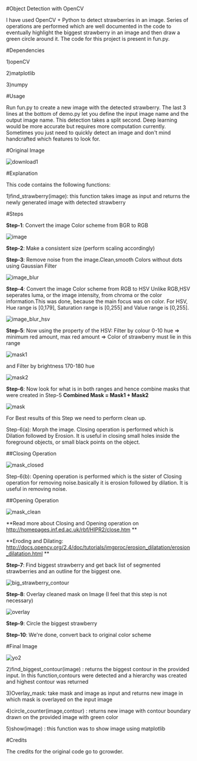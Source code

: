 #Object Detection with OpenCV

I have used OpenCV + Python to detect strawberries in an image.
Series of operations are performed which are well documented in the code to eventually highlight the biggest strawberry in an image and then draw a green circle around it.
The code for this project is present in fun.py.

#Dependencies

1)openCV

2)matplotlib

3)numpy

#Usage

Run fun.py to create a new image with the detected strawberry.
The last 3 lines at the bottom of demo.py let you define the input image name and the output image name. This detection takes a split second. Deep learning would be more accurate but requires more computation currently. Sometimes you just need to quickly detect an image and don't mind handcrafted which features to look for.

#Original Image

![download1](https://cloud.githubusercontent.com/assets/15040734/22342055/1a27902a-e419-11e6-9dc0-6f7d4215a055.jpg)

#Explanation

This code contains the following functions: 

1)find_strawberry(image): this function takes image as input and returns the newly generated image with detected strawberry

#Steps

**Step-1**: Convert the image Color scheme from BGR to RGB 

![image](https://cloud.githubusercontent.com/assets/15040734/22342062/1a519be0-e419-11e6-965c-da3e228b3b95.jpg)

**Step-2**: Make a consistent size (perform scaling accordingly)

**Step-3**: Remove noise from the image.Clean,smooth Colors without dots using Gaussian Filter

![image_blur](https://cloud.githubusercontent.com/assets/15040734/22342052/1a1f44b0-e419-11e6-95c2-8fd3b683857b.jpg)

**Step-4**: Convert the image Color scheme from RGB to HSV
            Unlike RGB,HSV seperates luma, or the image intensity, from chroma or the color information.This was done, because the main focus was on color. For HSV, Hue range is [0,179], Saturation range is [0,255] and Value range is [0,255].

![image_blur_hsv](https://cloud.githubusercontent.com/assets/15040734/22342053/1a1ffefa-e419-11e6-9db1-7bbf637c12fd.jpg)

**Step-5**: Now using the property of the HSV:
Filter by colour
0-10 hue => minimum red amount, max red amount => Color of strawberry must lie in this range

![mask1](https://cloud.githubusercontent.com/assets/15040734/22342061/1a50088e-e419-11e6-8932-ca13d21d2a18.jpg)

and 
Filter by brightness
170-180 hue

![mask2](https://cloud.githubusercontent.com/assets/15040734/22342063/1a58de78-e419-11e6-823e-1cf40f54db35.jpg)

**Step-6**: Now look for what is in both ranges and hence combine masks that were created in Step-5
**Combined Mask = Mask1 + Mask2**

![mask](https://cloud.githubusercontent.com/assets/15040734/22342059/1a4e8ca2-e419-11e6-8224-0f364bff259f.jpg)

For Best results of this Step we need to perform clean up.
	
Step-6(a): Morph the image. Closing operation is performed which is Dilation followed by Erosion. It is useful in closing small holes inside the foreground objects, or small black points on the object.

##Closing Operation

![mask_closed](https://cloud.githubusercontent.com/assets/15040734/22342058/1a4e2316-e419-11e6-82da-f3d412e599ad.jpg)

Step-6(b): Opening operation is performed which is the sister of Closing operation for removing noise.basically it is erosion followed by dilation. It is useful in removing noise.

##Opening Operation

![mask_clean](https://cloud.githubusercontent.com/assets/15040734/22342060/1a4e8e96-e419-11e6-83e0-192167d57e14.jpg)

**Read more about Closing and Opening operation on http://homepages.inf.ed.ac.uk/rbf/HIPR2/close.htm **

**Eroding and Dilating: http://docs.opencv.org/2.4/doc/tutorials/imgproc/erosion_dilatation/erosion_dilatation.html **

**Step-7**: Find biggest strawberry and get back list of segmented strawberries and an outline for the biggest one.

![big_strawberry_contour](https://cloud.githubusercontent.com/assets/15040734/22342056/1a2903f6-e419-11e6-8f16-fd6a7b857ba6.jpg)

**Step-8**: Overlay cleaned mask on Image (I feel that this step is not necessary)

![overlay](https://cloud.githubusercontent.com/assets/15040734/22342051/1a1f3cc2-e419-11e6-90d0-e9ee7ff3aed4.jpg)

**Step-9**: Circle the biggest strawberry

**Step-10**: We're done, convert back to original color scheme

#Final Image

![yo2](https://cloud.githubusercontent.com/assets/15040734/22342054/1a217a5a-e419-11e6-9e1a-f88af3ed92c8.jpg)

2)find_biggest_contour(image) : returns the biggest contour in the provided input.
In this function,contours were detected and a hierarchy was created
and highest contour was returned

3)Overlay_mask: take mask and image as input and returns new image in which mask is overlayed on the input image

4)circle_counter(image,contour) : returns new image with contour boundary drawn on the provided image with green color

5)show(image) : this function was to show image using matplotlib


#Credits

The credits for the original code go to gcrowder.




